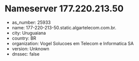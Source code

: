# Nameserver 177.220.213.50

* as_number: 25933
* name: 177-220-213-50.static.algartelecom.com.br.
* city: Uruguaiana
* country: BR
* organization: Vogel Solucoes em Telecom e Informatica SA
* version: Unknown
* dnssec: false
